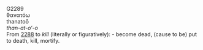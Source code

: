 <body>
  <p>G2289<br>  θανατόω  <br> thanatoō  <br><i>than-at-o‘-o </i><br>From <a href="g2288.htm">2288</a>  to <i>kill</i> (literally or figuratively): - become dead, (cause to be) put to death, kill, mortify.<br></p>
 </body>